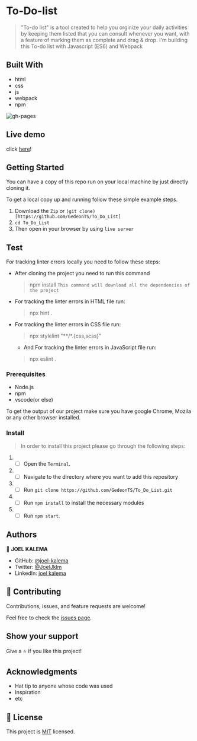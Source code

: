 # To-Do-list

> "To-do list" is a tool created to help you orginize your daily activities by keeping them listed that you can consult whenever you want, with a feature of marking them as complete and drag & drop. I'm building this To-do list with Javascript (ES6) and Webpack

## Built With

- html
- css
- js
- webpack
- npm
  

![gh-pages](https://user-images.githubusercontent.com/57408419/160555220-8a6826dc-caa9-4a84-9bc6-329497b76105.jpg)

## Live demo

 click [here](https://joel-kalema.github.io/To-Do-list/)!

## Getting Started

You can have a copy of this repo run on your local machine by just directly cloning it.

To get a local copy up and running follow these simple example steps.
1. Download the `Zip` or `(git clone)[https://github.com/GedeonTS/To_Do_List]`
2. `cd To_Do_List`
3. Then open in your browser by using `live server`

## Test

For tracking linter errors locally you need to follow these steps:

- After cloning the project you need to run this command
  > npm install
   `This command will download all the dependencies of the project`

- For tracking the linter errors in HTML file run:
  > npx hint .

- For tracking the linter errors in CSS file run:
  > npx stylelint "**/*.{css,scss}"

  - And For tracking the linter errors in JavaScript file run:
  > npx eslint .

### Prerequisites

- Node.js
- npm
- vscode(or else)

To get the output of our project make sure you have google Chrome, Mozila or any other browser installed.

### Install 

> In order to install this project please go through the following steps:

1. - [ ] Open the `Terminal`.
2. - [ ] Navigate to the directory where you want to add this repository
3. - [ ] Run `git clone https://github.com/GedeonTS/To_Do_List.git`
4. - [ ] Run `npm install` to install the necessary modules
5. - [ ] Run `npm start`.
## Authors

👤 **JOEL KALEMA**

- GitHub: [@joel-kalema](https://github.com/joel-kalema)
- Twitter: [@JoelJklm](https://www.linkedin.com/in/joel-kalema-30518a230/)
- LinkedIn: [joel kalema](https://twitter.com/JoelJklm)

## 🤝 Contributing

Contributions, issues, and feature requests are welcome!

Feel free to check the [issues page](../../issues/).

## Show your support

Give a ⭐️ if you like this project!

## Acknowledgments

- Hat tip to anyone whose code was used
- Inspiration
- etc

## 📝 License

This project is [MIT](./MIT.md) licensed.
